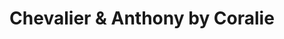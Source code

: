---
title: "Chevalier & Anthony by Coralie"
url: /vichy/chevalier-et-anthony-by-coralie/
shop: coiffeur
---